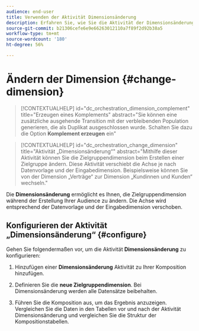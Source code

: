 ```yaml
---
audience: end-user
title: Verwenden der Aktivität Dimensionsänderung
description: Erfahren Sie, wie Sie die Aktivität der Dimensionsänderung verwenden
source-git-commit: b21306cefe6e9e66263012110a7f89f2d92b38a5
workflow-type: tm+mt
source-wordcount: '180'
ht-degree: 56%

---
```



# Ändern der Dimension {#change-dimension}

>[!CONTEXTUALHELP]
>id="dc_orchestration_dimension_complement"
>title="Erzeugen eines Komplements"
>abstract="Sie können eine zusätzliche ausgehende Transition mit der verbleibenden Population generieren, die als Duplikat ausgeschlossen wurde. Schalten Sie dazu die Option **Komplement erzeugen** ein"

>[!CONTEXTUALHELP]
>id="dc_orchestration_change_dimension"
>title="Aktivität „Dimensionsänderung“"
>abstract="Mithilfe dieser Aktivität können Sie die Zielgruppendimension beim Erstellen einer Zielgruppe ändern. Diese Aktivität verschiebt die Achse je nach Datenvorlage und der Eingabedimension. Beispielsweise können Sie von der Dimension „Verträge“ zur Dimension „Kundinnen und Kunden“ wechseln."

Die **Dimensionsänderung** ermöglicht es Ihnen, die Zielgruppendimension während der Erstellung Ihrer Audience zu ändern. Die Achse wird entsprechend der Datenvorlage und der Eingabedimension verschoben. <!--[Learn more on targeting dimensions](../../audience/about-recipients.md#targeting-dimensions)-->


## Konfigurieren der Aktivität „Dimensionsänderung“ {#configure}

Gehen Sie folgendermaßen vor, um die Aktivität **Dimensionsänderung** zu konfigurieren:

1. Hinzufügen einer **Dimensionsänderung** Aktivität zu Ihrer Komposition hinzufügen.

1. Definieren Sie die **neue Zielgruppendimension**. Bei Dimensionsänderung werden alle Datensätze beibehalten.

1. Führen Sie die Komposition aus, um das Ergebnis anzuzeigen. Vergleichen Sie die Daten in den Tabellen vor und nach der Aktivität Dimensionsänderung und vergleichen Sie die Struktur der Kompositionstabellen.

<!--
## Example {#example}

In this example, we want to send an SMS delivery to all the profiles who have made a purchase. To do this, we first use a **[!UICONTROL Build audience]** activity linked to a custom "Purchase" targeting dimension to target all purchases that occurred.

We then use a **[!UICONTROL Change dimension]** activity to switch the workflow targeting dimension to "Recipients". This allows us to be able to target the recipients who match the query.
-->
